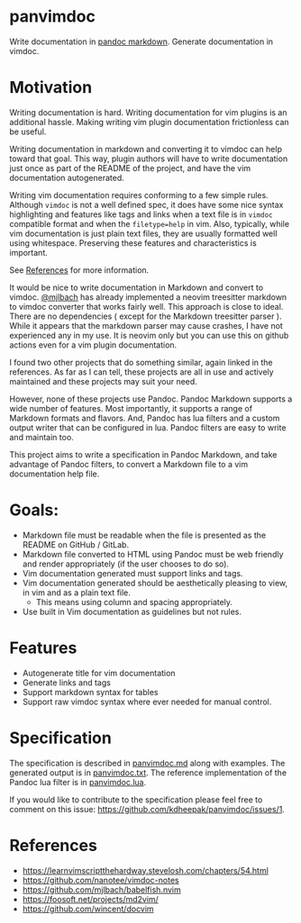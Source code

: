 # panvimdoc

Write documentation in [pandoc markdown](https://pandoc.org/MANUAL.html).
Generate documentation in vimdoc.

# Motivation

Writing documentation is hard.
Writing documentation for vim plugins is an additional hassle.
Making writing vim plugin documentation frictionless can be useful.

Writing documentation in markdown and converting it to vimdoc can help toward that goal.
This way, plugin authors will have to write documentation just once as part of the README of the project, and have the vim documentation autogenerated.

Writing vim documentation requires conforming to a few simple rules.
Although `vimdoc` is not a well defined spec, it does have some nice syntax highlighting and features like tags and links when a text file is in `vimdoc` compatible format and when the `filetype=help` in vim.
Also, typically, while vim documentation is just plain text files, they are usually formatted well using whitespace.
Preserving these features and characteristics is important.

See [References](#references) for more information.

It would be nice to write documentation in Markdown and convert to vimdoc.
[@mjlbach](https://github.com/mjlbach) has already implemented a neovim treesitter markdown to vimdoc converter that works fairly well.
This approach is close to ideal. There are no dependencies ( except for the Markdown treesitter parser ). While it appears that the markdown parser may cause crashes, I have not experienced any in my use. It is neovim only but you can use this on github actions even for a vim plugin documentation.

I found two other projects that do something similar, again linked in the references.
As far as I can tell, these projects are all in use and actively maintained and these projects may suit your need.

However, none of these projects use Pandoc.
Pandoc Markdown supports a wide number of features.
Most importantly, it supports a range of Markdown formats and flavors.
And, Pandoc has lua filters and a custom output writer that can be configured in lua.
Pandoc filters are easy to write and maintain too.

This project aims to write a specification in Pandoc Markdown, and take advantage of Pandoc filters, to convert a Markdown file to a vim documentation help file.

# Goals:

- Markdown file must be readable when the file is presented as the README on GitHub / GitLab.
- Markdown file converted to HTML using Pandoc must be web friendly and render appropriately (if the user chooses to do so).
- Vim documentation generated must support links and tags.
- Vim documentation generated should be aesthetically pleasing to view, in vim and as a plain text file.
  - This means using column and spacing appropriately.
- Use built in Vim documentation as guidelines but not rules.

# Features

- Autogenerate title for vim documentation
- Generate links and tags
- Support markdown syntax for tables
- Support raw vimdoc syntax where ever needed for manual control.

# Specification

The specification is described in [panvimdoc.md](./doc/panvimdoc.md) along with examples.
The generated output is in [panvimdoc.txt](./doc/panvimdoc.txt).
The reference implementation of the Pandoc lua filter is in [panvimdoc.lua](./scripts/panvimdoc.lua).

If you would like to contribute to the specification please feel free to comment on this issue: <https://github.com/kdheepak/panvimdoc/issues/1>.

# References

- <https://learnvimscriptthehardway.stevelosh.com/chapters/54.html>
- <https://github.com/nanotee/vimdoc-notes>
- <https://github.com/mjlbach/babelfish.nvim>
- <https://foosoft.net/projects/md2vim/>
- <https://github.com/wincent/docvim>

